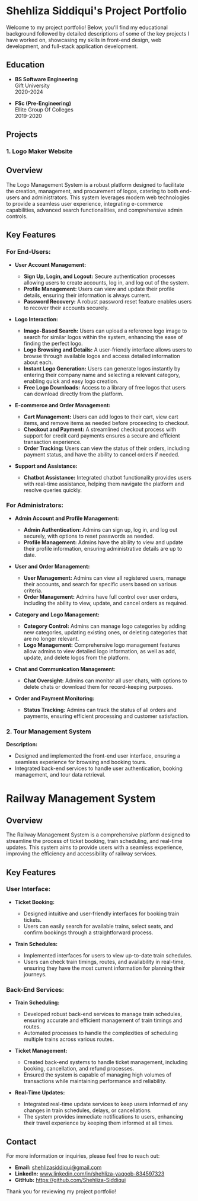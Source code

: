 # Shehliza Siddiqui's Project Portfolio

Welcome to my project portfolio! Below, you'll find my educational background followed by detailed descriptions of some of the key projects I have worked on, showcasing my skills in front-end design, web development, and full-stack application development.

## Education

- **BS Software Engineering**  
  Gift University  
  2020-2024

- **FSc (Pre-Engineering)**  
  Ellite Group Of Colleges  
  2019-2020

## Projects

### 1. Logo Maker Website

## Overview
The Logo Management System is a robust platform designed to facilitate the creation, management, and procurement of logos, catering to both end-users and administrators. This system leverages modern web technologies to provide a seamless user experience, integrating e-commerce capabilities, advanced search functionalities, and comprehensive admin controls.

## Key Features

### For End-Users:

- **User Account Management:**
  - **Sign Up, Login, and Logout:** Secure authentication processes allowing users to create accounts, log in, and log out of the system.
  - **Profile Management:** Users can view and update their profile details, ensuring their information is always current.
  - **Password Recovery:** A robust password reset feature enables users to recover their accounts securely.

- **Logo Interaction:**
  - **Image-Based Search:** Users can upload a reference logo image to search for similar logos within the system, enhancing the ease of finding the perfect logo.
  - **Logo Browsing and Details:** A user-friendly interface allows users to browse through available logos and access detailed information about each.
  - **Instant Logo Generation:** Users can generate logos instantly by entering their company name and selecting a relevant category, enabling quick and easy logo creation.
  - **Free Logo Downloads:** Access to a library of free logos that users can download directly from the platform.

- **E-commerce and Order Management:**
  - **Cart Management:** Users can add logos to their cart, view cart items, and remove items as needed before proceeding to checkout.
  - **Checkout and Payment:** A streamlined checkout process with support for credit card payments ensures a secure and efficient transaction experience.
  - **Order Tracking:** Users can view the status of their orders, including payment status, and have the ability to cancel orders if needed.

- **Support and Assistance:**
  - **Chatbot Assistance:** Integrated chatbot functionality provides users with real-time assistance, helping them navigate the platform and resolve queries quickly.

### For Administrators:

- **Admin Account and Profile Management:**
  - **Admin Authentication:** Admins can sign up, log in, and log out securely, with options to reset passwords as needed.
  - **Profile Management:** Admins have the ability to view and update their profile information, ensuring administrative details are up to date.

- **User and Order Management:**
  - **User Management:** Admins can view all registered users, manage their accounts, and search for specific users based on various criteria.
  - **Order Management:** Admins have full control over user orders, including the ability to view, update, and cancel orders as required.

- **Category and Logo Management:**
  - **Category Control:** Admins can manage logo categories by adding new categories, updating existing ones, or deleting categories that are no longer relevant.
  - **Logo Management:** Comprehensive logo management features allow admins to view detailed logo information, as well as add, update, and delete logos from the platform.

- **Chat and Communication Management:**
  - **Chat Oversight:** Admins can monitor all user chats, with options to delete chats or download them for record-keeping purposes.

- **Order and Payment Monitoring:**
  - **Status Tracking:** Admins can track the status of all orders and payments, ensuring efficient processing and customer satisfaction.


### 2. Tour Management System

**Description:**
- Designed and implemented the front-end user interface, ensuring a seamless experience for browsing and booking tours.
- Integrated back-end services to handle user authentication, booking management, and tour data retrieval.

# Railway Management System

## Overview
The Railway Management System is a comprehensive platform designed to streamline the process of ticket booking, train scheduling, and real-time updates. This system aims to provide users with a seamless experience, improving the efficiency and accessibility of railway services.

## Key Features

### User Interface:
- **Ticket Booking:** 
  - Designed intuitive and user-friendly interfaces for booking train tickets. 
  - Users can easily search for available trains, select seats, and confirm bookings through a straightforward process.

- **Train Schedules:** 
  - Implemented interfaces for users to view up-to-date train schedules.
  - Users can check train timings, routes, and availability in real-time, ensuring they have the most current information for planning their journeys.

### Back-End Services:
- **Train Scheduling:**
  - Developed robust back-end services to manage train schedules, ensuring accurate and efficient management of train timings and routes.
  - Automated processes to handle the complexities of scheduling multiple trains across various routes.

- **Ticket Management:**
  - Created back-end systems to handle ticket management, including booking, cancellation, and refund processes.
  - Ensured the system is capable of managing high volumes of transactions while maintaining performance and reliability.

- **Real-Time Updates:**
  - Integrated real-time update services to keep users informed of any changes in train schedules, delays, or cancellations.
  - The system provides immediate notifications to users, enhancing their travel experience by keeping them informed at all times.


## Contact

For more information or inquiries, please feel free to reach out:

- **Email:** shehlizasiddiqui@gmail.com 
- **LinkedIn:** www.linkedin.com/in/shehliza-yaqoob-834597323
- **GitHub:** https://github.com/Shehliza-Siddiqui

Thank you for reviewing my project portfolio!
